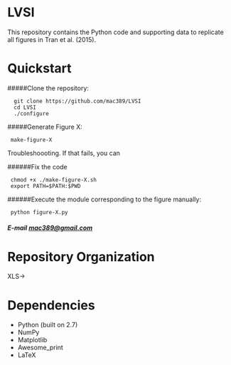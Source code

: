  LVSI
=====
 This repository contains the Python code and supporting data to replicate all figures in Tran et al. (2015). 

Quickstart
=====

#####Clone the repository: 

      git clone https://github.com/mac389/LVSI
      cd LVSI 
      ./configure


#####Generate Figure X:

     make-figure-X

Troubleshoooting. If that fails, you can 

######Fix the code

     chmod +x ./make-figure-X.sh
     export PATH=$PATH:$PWD

######Execute the module corresponding to the figure manually:

     python figure-X.py

##### E-mail mac389@gmail.com


Repository Organization 
=====

 XLS->


Dependencies
=====

- Python (built on 2.7)
- NumPy
- Matplotlib
- Awesome_print
- LaTeX 